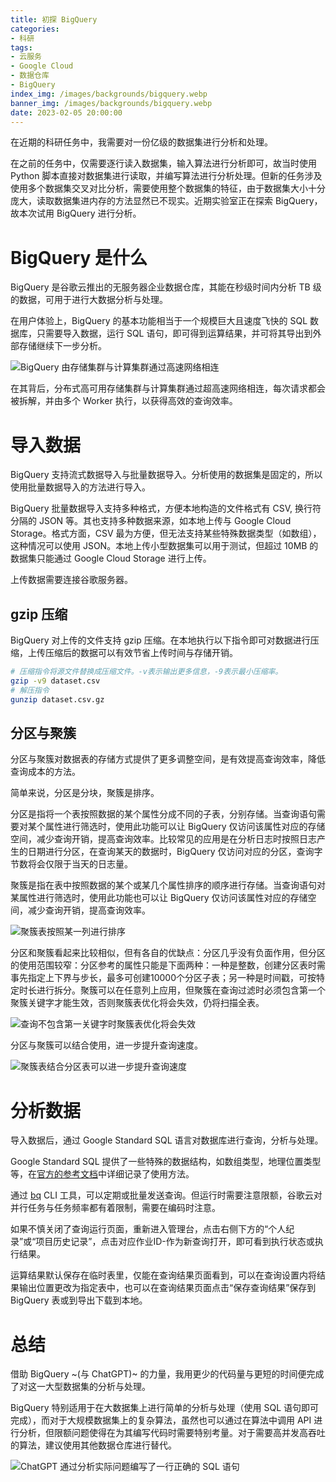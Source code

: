 ```yaml
---
title: 初探 BigQuery
categories:
- 科研
tags:
- 云服务
- Google Cloud
- 数据仓库
- BigQuery
index_img: /images/backgrounds/bigquery.webp
banner_img: /images/backgrounds/bigquery.webp
date: 2023-02-05 20:00:00
---
```


在近期的科研任务中，我需要对一份亿级的数据集进行分析和处理。

<!-- more -->

在之前的任务中，仅需要逐行读入数据集，输入算法进行分析即可，故当时使用 Python 脚本直接对数据集进行读取，并编写算法进行分析处理。但新的任务涉及使用多个数据集交叉对比分析，需要使用整个数据集的特征，由于数据集大小十分庞大，读取数据集进内存的方法显然已不现实。近期实验室正在探索 BigQuery，故本次试用 BigQuery 进行分析。

# BigQuery 是什么

BigQuery 是谷歌云推出的无服务器企业数据仓库，其能在秒级时间内分析 TB 级的数据，可用于进行大数据分析与处理。

在用户体验上，BigQuery 的基本功能相当于一个规模巨大且速度飞快的 SQL 数据库，只需要导入数据，运行 SQL 语句，即可得到运算结果，并可将其导出到外部存储继续下一步分析。

![BigQuery 由存储集群与计算集群通过高速网络相连](architecture.webp "BigQuery 架构")

在其背后，分布式高可用存储集群与计算集群通过超高速网络相连，每次请求都会被拆解，并由多个 Worker 执行，以获得高效的查询效率。

# 导入数据

BigQuery 支持流式数据导入与批量数据导入。分析使用的数据集是固定的，所以使用批量数据导入的方法进行导入。

BigQuery 批量数据导入支持多种格式，方便本地构造的文件格式有 CSV, 换行符分隔的 JSON 等。其也支持多种数据来源，如本地上传与 Google Cloud Storage。格式方面，CSV 最为方便，但无法支持某些特殊数据类型（如数组），这种情况可以使用 JSON。本地上传小型数据集可以用于测试，但超过 10MB 的数据集只能通过 Google Cloud Storage 进行上传。

上传数据需要连接谷歌服务器。

## gzip 压缩

BigQuery 对上传的文件支持 gzip 压缩。在本地执行以下指令即可对数据进行压缩，上传压缩后的数据可以有效节省上传时间与存储开销。

```bash
# 压缩指令将源文件替换成压缩文件。-v表示输出更多信息，-9表示最小压缩率。
gzip -v9 dataset.csv
# 解压指令
gunzip dataset.csv.gz
```

## 分区与聚簇

分区与聚簇对数据表的存储方式提供了更多调整空间，是有效提高查询效率，降低查询成本的方法。

简单来说，分区是分块，聚簇是排序。

分区是指将一个表按照数据的某个属性分成不同的子表，分别存储。当查询语句需要对某个属性进行筛选时，使用此功能可以让 BigQuery 仅访问该属性对应的存储空间，减少查询开销，提高查询效率。比较常见的应用是在分析日志时按照日志产生的日期进行分区，在查询某天的数据时，BigQuery 仅访问对应的分区，查询字节数将会仅限于当天的日志量。

聚簇是指在表中按照数据的某个或某几个属性排序的顺序进行存储。当查询语句对某属性进行筛选时，使用此功能也可以让 BigQuery 仅访问该属性对应的存储空间，减少查询开销，提高查询效率。

![聚簇表按照某一列进行排序](clustering-tables.webp "聚簇表")

分区和聚簇看起来比较相似，但有各自的优缺点：分区几乎没有负面作用，但分区的使用范围较窄：分区参考的属性只能是下面两种：一种是整数，创建分区表时需事先指定上下界与步长，最多可创建10000个分区子表；另一种是时间戳，可按特定时长进行拆分。聚簇可以在任意列上应用，但聚簇在查询过滤时必须包含第一个聚簇关键字才能生效，否则聚簇表优化将会失效，仍将扫描全表。

![查询不包含第一关键字时聚簇表优化将会失效](optimize-query-clustering-tables.webp "优化聚簇表查询")

分区与聚簇可以结合使用，进一步提升查询速度。

![聚簇表结合分区表可以进一步提升查询速度](clustering-and-partitioning-tables.webp "聚簇表结合分区表")

# 分析数据

导入数据后，通过 Google Standard SQL 语言对数据库进行查询，分析与处理。

Google Standard SQL 提供了一些特殊的数据结构，如数组类型，地理位置类型等，在[官方的参考文档](https://cloud.google.com/bigquery/docs/reference/standard-sql/data-types?hl=zh-cn#array_type)中详细记录了使用方法。

通过 [bq](https://cloud.google.com/bigquery/docs/reference/bq-cli-reference?hl=zh-cn) CLI 工具，可以定期或批量发送查询。但运行时需要注意限额，谷歌云对并行任务与任务频率都有着限制，需要在编码时注意。

如果不慎关闭了查询运行页面，重新进入管理台，点击右侧下方的“个人纪录”或“项目历史记录”，点击对应作业ID-作为新查询打开，即可看到执行状态或执行结果。

运算结果默认保存在临时表里，仅能在查询结果页面看到，可以在查询设置内将结果输出位置更改为指定表中，也可以在查询结果页面点击“保存查询结果”保存到 BigQuery 表或到导出下载到本地。

# 总结

借助 BigQuery ~(与 ChatGPT)~ 的力量，我用更少的代码量与更短的时间便完成了对这一大型数据集的分析与处理。

BigQuery 特别适用于在大数据集上进行简单的分析与处理（使用 SQL 语句即可完成），而对于大规模数据集上的复杂算法，虽然也可以通过在算法中调用 API 进行分析，但限额问题使得在为其编写代码时需要特别考量。对于需要高并发高吞吐的算法，建议使用其他数据仓库进行替代。

![ChatGPT 通过分析实际问题编写了一行正确的 SQL 语句](chatgpt.webp "题外话：ChatGPT yyds（感谢qlgg）")